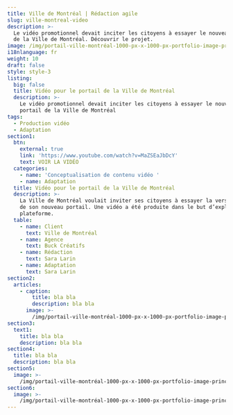 ```yaml
---
title: Ville de Montréal | Rédaction agile
slug: ville-montreal-video
description: >-
  Le vidéo promotionnel devait inciter les citoyens à essayer le nouveau portail
  de la Ville de Montréal. Découvrir le projet. 
image: /img/portail-ville-montréal-1000-px-x-1000-px-portfolio-image-principale.png
i18nlanguage: fr
weight: 10
draft: false
style: style-3
listing:
  big: false
  title: Vidéo pour le portail de la Ville de Montréal
  description: >-
    Le vidéo promotionnel devait inciter les citoyens à essayer le nouveau
    portail de la Ville de Montréal
tags:
  - Production vidéo
  - Adaptation
section1:
  btn:
    external: true
    link: 'https://www.youtube.com/watch?v=MaZSEaJbDcY'
    text: VOIR LA VIDÉO
  categories:
    - name: 'Conceptualisation de contenu vidéo '
    - name: Adaptation
  title: Vidéo pour le portail de la Ville de Montréal
  description: >-
    La Ville de Montréal voulait inviter ses citoyens à essayer la version beta
    de son nouveau portail. Une vidéo a été produite dans le but d’expliquer la
    plateforme.
  table:
    - name: Client
      text: Ville de Montréal
    - name: Agence
      text: Buck Créatifs
    - name: Rédaction
      text: Sara Larin
    - name: Adaptation
      text: Sara Larin
section2:
  articles:
    - caption:
        title: bla bla
        description: bla bla
      image: >-
        /img/portail-ville-montréal-1000-px-x-1000-px-portfolio-image-principale.png
section3:
  text1:
    title: bla bla
    description: bla bla
section4:
  title: bla bla
  description: bla bla
section5:
  image: >-
    /img/portail-ville-montréal-1000-px-x-1000-px-portfolio-image-principale.png
section6:
  image: >-
    /img/portail-ville-montréal-1000-px-x-1000-px-portfolio-image-principale.png
---
```


